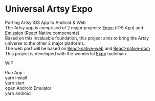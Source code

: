 # Universal Artsy Expo
Porting Artsy iOS App to Android &amp; Web<br/>
The Artsy app is comprised of 2 major projects: [Eigen](https://github.com/artsy/eigen) (iOS App)
and [Emission](https://github.com/artsy/emission) (React Native components).<br/>
Based on this invaluable foundation, this project aims to bring the Artsy universe to the other 2 major platforms.<br/>
The web port will be based on [React-native-web](https://github.com/necolas/react-native-web)
and [React-native-dom](https://github.com/vincentriemer/react-native-dom)<br/>
This project is developed with the wonderful [Expo](https://expo.io/) toolchain<br/>

WIP

Run App :<br/>
yarn install<br/>
yarn start<br/>
open Android Emulator<br/>
yarn android<br/>
